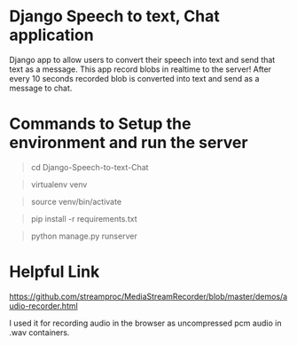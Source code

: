 # Django Speech to text, Chat application
Django app to allow users to convert their speech into text and send that text as a message. This app record blobs in realtime to the server! After every 10 seconds recorded blob is converted into text and send as a message to chat.

# Commands to Setup the environment and run the server

> cd Django-Speech-to-text-Chat

> virtualenv venv

> source venv/bin/activate

> pip install -r requirements.txt

> python manage.py runserver


# Helpful Link
https://github.com/streamproc/MediaStreamRecorder/blob/master/demos/audio-recorder.html

I used it for recording audio in the browser as uncompressed pcm audio in .wav containers.

